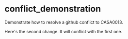 # conflict_demonstration
Demonstrate how to resolve a github conflict to CASA0013. 

Here's the second change. It will conflict with the first one. 